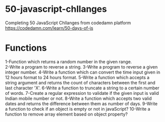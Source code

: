 # 50-javascript-chllanges
Completing 50 JavaScript Chllanges from codedamn platform
https://codedamn.com/learn/50-days-of-js
# Functions
1-Function which returns a random number in the given range.<br />
2-Write a program to reverse a string.
3-Write a program to reverse a given integer number.
4-Write a function which can convert the time input given in 12 hours format to 24 hours format.
5-Write a function which accepts a string argument and returns the count of characters between the first and last character 'X'.
6-Write a function to truncate a string to a certain number of words.
7-Create a regular expression to validate if the given input is valid Indian mobile number or not.
8-Write a function which accepts two valid dates and returns the difference between them as number of days.
9-Write a function to check if an object is empty or not in javaScript?
10-Write a function to remove array element based on object property? 
